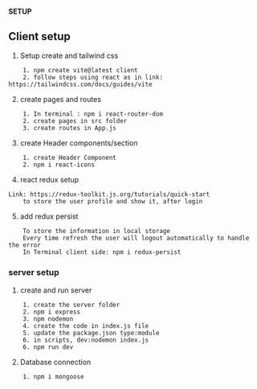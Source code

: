 #### SETUP

## Client setup
1. Setup create and tailwind css
```
    1. npm create vite@latest client
    2. follow steps using react as in link: https://tailwindcss.com/docs/guides/vite
```

2. create pages and routes
```
    1. In terminal : npm i react-router-dom
    2. create pages in src folder
    3. create routes in App.js
```

3. create Header components/section
```
    1. create Header Component
    2. npm i react-icons
```

4. react redux setup
```
Link: https://redux-toolkit.js.org/tutorials/quick-start
    to store the user profile and show it, after login
```
5. add redux persist
```
    To store the information in local storage
    Every time refresh the user will logout automatically to handle the error
    In Terminal client side: npm i redux-persist 

```

### server setup 
1. create and run server
```
    1. create the server folder
    2. npm i express
    3. npm nodemon
    4. create the code in index.js file
    5. update the package.json type:module
    6. in scripts, dev:nodemon index.js
    6. npm run dev
```

2. Database connection
```
    1. npm i mongoose
```
